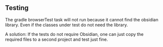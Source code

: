 ## Testing

The gradle browserTest task will not run because it cannot find the obsidian library. Even if the classes under test do not need the library. 

A solution: If the tests do not require Obsidian, one can just copy the required files to a second project and test just fine.
